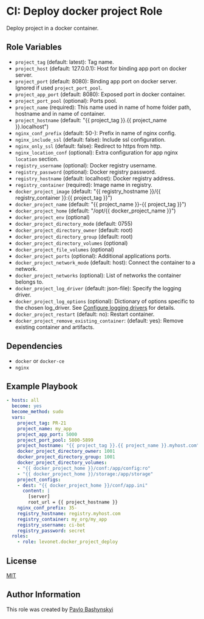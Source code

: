# CI: Deploy docker project Role

Deploy project in a docker container.

## Role Variables

- `project_tag` (default: latest): Tag name.
- `project_host` (default: 127.0.0.1): Host for binding app port on docker server.
- `project_port` (default: 8080): Binding app port on docker server. Ignored if used `project_port_pool`.
- `project_app_port` (default: 8080): Exposed port in docker container.
- `project_port_pool` (optional): Ports pool.
- `project_name` (required): This name used in name of home folder path, hostname and in name of container.
- `project_hostname` (default: "{{ project_tag }}.{{ project_name }}.localhost")
- `nginx_conf_prefix` (default: 50-): Prefix in name of nginx config.
- `nginx_include_ssl` (default: false): Include ssl configuration.
- `nginx_only_ssl` (default: false): Redirect to https from http.
- `nginx_location_conf` (optional): Extra configuration for app nginx `location` section.
- `registry_username` (optional): Docker registry username.
- `registry_password` (optional): Docker registry password.
- `registry_hostname` (default: localhost): Docker registry address.
- `registry_container` (required): Image name in registry.
- `docker_project_image` (default: "{{ registry_hostname }}/{{ registry_container }}:{{ project_tag }}")
- `docker_project_name` (default: "{{ project_name }}-{{ project_tag }}")
- `docker_project_home` (default: "/opt/{{ docker_project_name }}")
- `docker_project_env` (optional)
- `docker_project_directory_mode` (default: 0755)
- `docker_project_directory_owner` (default: root)
- `docker_project_directory_group` (default: root)
- `docker_project_directory_volumes` (optional)
- `docker_project_file_volumes` (optional)
- `docker_project_ports` (optional): Additional applications ports.
- `docker_project_network_mode` (default: host): Connect the container to a network.
- `docker_project_networks` (optional): List of networks the container belongs to.
- `docker_project_log_driver` (default: json-file): Specify the logging driver.
- `docker_project_log_options` (optional): Dictionary of options specific to the chosen log_driver. See [Configure logging drivers](https://docs.docker.com/engine/admin/logging/overview/) for details.
- `docker_project_restart` (default: no): Restart container.
- `docker_project_remove_existing_container`: (default: yes): Remove existing container and artifacts.

## Dependencies

- `docker` or `docker-ce`
- `nginx`

## Example Playbook

```yaml
- hosts: all
  become: yes
  become_method: sudo
  vars:
    project_tag: PR-21
    project_name: my_app
    project_app_port: 5000
    project_port_pool: 5800-5899
    project_hostname: "{{ project_tag }}.{{ project_name }}.myhost.com"
    docker_project_directory_owner: 1001
    docker_project_directory_group: 1001
    docker_project_directory_volumes:
    - "{{ docker_project_home }}/conf:/app/config:ro"
    - "{{ docker_project_home }}/storage:/app/storage"
    project_configs:
    - dest: "{{ docker_project_home }}/conf/app.ini"
      content: |
        [server]
        root_url = {{ project_hostname }}
    nginx_conf_prefix: 35-
    registry_hostname: registry.myhost.com
    registry_container: my_org/my_app
    registry_username: ci-bot
    registry_password: secret
  roles:
    - role: levonet.docker_project_deploy
```

## License

[MIT](https://opensource.org/licenses/MIT)

## Author Information

This role was created by [Pavlo Bashynskyi](https://github.com/levonet)
